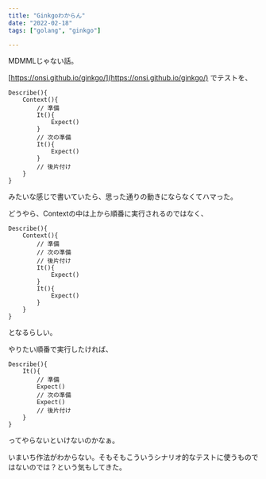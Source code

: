 ```yaml
---
title: "Ginkgoわからん"
date: "2022-02-18"
tags: ["golang", "ginkgo"]

---
```


MDMMLじゃない話。

[https://onsi.github.io/ginkgo/](https://onsi.github.io/ginkgo/) でテストを、
```
Describe(){
    Context(){
        // 準備
        It(){
            Expect()
        }
        // 次の準備
        It(){
            Expect()
        }
        // 後片付け
    }
}
```
みたいな感じで書いていたら、思った通りの動きにならなくてハマった。

どうやら、Contextの中は上から順番に実行されるのではなく、
```
Describe(){
    Context(){
        // 準備
        // 次の準備
        // 後片付け
        It(){
            Expect()
        }
        It(){
            Expect()
        }
    }
}
```
となるらしい。

やりたい順番で実行したければ、
```
Describe(){
    It(){
        // 準備
        Expect()
        // 次の準備
        Expect()
        // 後片付け
    }
}
```
ってやらないといけないのかなぁ。

いまいち作法がわからない。そもそもこういうシナリオ的なテストに使うものではないのでは？という気もしてきた。
